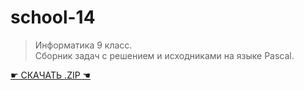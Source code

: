 # school-14
>Информатика 9 класс.  
Сборник задач с решением и исходниками на языке Pascal.
  
[☛ СКАЧАТЬ .ZIP ☚](https://github.com/ialeksii/school-14/archive/main.zip)
